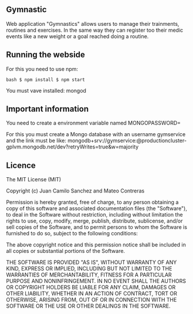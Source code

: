 ##  Gymnastic

Web application "Gymnastics" allows users to manage their trainments, routines and exercises. In the same way they can register too their medic events like a new weight or a goal reached doing a routine.

## Running the webside

For this you need to use npm:

`bash
$ npm install
$ npm start
`

You must vave installed: mongod

## Important information
You need to create a environment variable named MONGOPASSWORD=<yourDatabasePassword>

For this you must create a Mongo database with an username gymservice and the link must be like: mongodb+srv://gymservice:<Password>@productioncluster-gplvm.mongodb.net/dev?retryWrites=true&w=majority

## Licence
The MIT License (MIT)

Copyright (c) Juan Camilo Sanchez and Mateo Contreras

Permission is hereby granted, free of charge, to any person obtaining a copy of this software and associated documentation files (the "Software"), to deal in the Software without restriction, including without limitation the rights to use, copy, modify, merge, publish, distribute, sublicense, and/or sell copies of the Software, and to permit persons to whom the Software is furnished to do so, subject to the following conditions:

The above copyright notice and this permission notice shall be included in all copies or substantial portions of the Software.

THE SOFTWARE IS PROVIDED "AS IS", WITHOUT WARRANTY OF ANY KIND, EXPRESS OR IMPLIED, INCLUDING BUT NOT LIMITED TO THE WARRANTIES OF MERCHANTABILITY, FITNESS FOR A PARTICULAR PURPOSE AND NONINFRINGEMENT. IN NO EVENT SHALL THE AUTHORS OR COPYRIGHT HOLDERS BE LIABLE FOR ANY CLAIM, DAMAGES OR OTHER LIABILITY, WHETHER IN AN ACTION OF CONTRACT, TORT OR OTHERWISE, ARISING FROM, OUT OF OR IN CONNECTION WITH THE SOFTWARE OR THE USE OR OTHER DEALINGS IN THE SOFTWARE.
